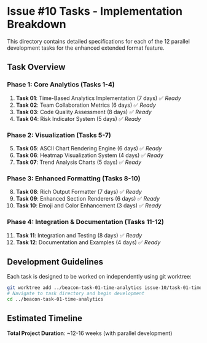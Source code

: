 # Issue #10 Tasks - Implementation Breakdown

This directory contains detailed specifications for each of the 12 parallel development tasks for the enhanced extended format feature.

## Task Overview

### Phase 1: Core Analytics (Tasks 1-4)
1. **Task 01**: Time-Based Analytics Implementation (7 days) ✅ *Ready*
2. **Task 02**: Team Collaboration Metrics (6 days) ✅ *Ready*
3. **Task 03**: Code Quality Assessment (8 days) ✅ *Ready*
4. **Task 04**: Risk Indicator System (5 days) ✅ *Ready*

### Phase 2: Visualization (Tasks 5-7)
5. **Task 05**: ASCII Chart Rendering Engine (6 days) ✅ *Ready*
6. **Task 06**: Heatmap Visualization System (4 days) ✅ *Ready*
7. **Task 07**: Trend Analysis Charts (5 days) ✅ *Ready*

### Phase 3: Enhanced Formatting (Tasks 8-10)
8. **Task 08**: Rich Output Formatter (7 days) ✅ *Ready*
9. **Task 09**: Enhanced Section Renderers (6 days) ✅ *Ready*
10. **Task 10**: Emoji and Color Enhancement (3 days) ✅ *Ready*

### Phase 4: Integration & Documentation (Tasks 11-12)
11. **Task 11**: Integration and Testing (8 days) ✅ *Ready*
12. **Task 12**: Documentation and Examples (4 days) ✅ *Ready*

## Development Guidelines

Each task is designed to be worked on independently using git worktree:

```bash
git worktree add ../beacon-task-01-time-analytics issue-10/task-01-time-analytics
# Navigate to task directory and begin development
cd ../beacon-task-01-time-analytics
```

## Estimated Timeline
**Total Project Duration**: ~12-16 weeks (with parallel development)
